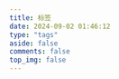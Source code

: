 ```yaml
---
title: 标签
date: 2024-09-02 01:46:12
type: "tags"
aside: false
comments: false
top_img: false
---
```

